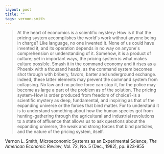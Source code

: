 ```yaml
---
layout: post
title: ""
tags: vernon-smith
--- 
```


> At the heart of economics is a scientific mystery: How is it that the pricing system accomplishes the world's work without anyone being in charge? Like language, no one invented it. None of us could have invented it, and its operation depends in no way on anyone's comprehension or understanding of it. Somehow, it is a product of culture; yet in important ways, the pricing system is what makes culture possible. Smash it in the command economy and it rises as a Phoenix with a thousand heads, as the command system becomes shot through with bribery, favors, barter and underground exchange. Indeed, these latter elements may prevent the command system from collapsing. No law and no police force can stop it, for the police may become as large a part of the problem as of the solution. The pricing system-How is order produced from freedom of choice?-is a scientific mystery as deep, fundamental, and inspiring as that of the expanding universe or the forces that bind matter. For to understand it is to understand something about how the human species got from hunting-gathering through the agricultural and industrial revolutions to a state of affluence that allows us to ask questions about the expanding universe, the weak and strong forces that bind particles, and the nature of the pricing system, itself.

Vernon L. Smith, Microeconomic Systems as an Experimental Science, _The American Economic Review_, Vol. 72, No. 5 (Dec., 1982), pp. 923-955